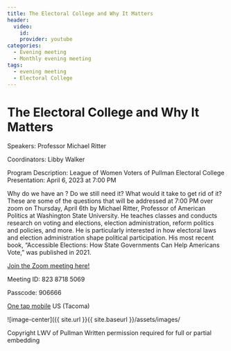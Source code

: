 ```yaml
---
title: The Electoral College and Why It Matters
header: 
  video: 
    id:  
    provider: youtube
categories:
  - Evening meeting
  - Monthly evening meeting
tags:
  - evening meeting
  - Electoral College
---
```


# The Electoral College and Why It Matters

Speakers:  Professor Michael Ritter

Coordinators: Libby Walker

Program Description: League of Women Voters of Pullman Electoral College Presentation: April 6, 2023 at 7:00 PM

Why do we have an ?  Do we still need it?  What would it take to get rid of it?  These are some of the questions that will be addressed at 7:00 PM over zoom on Thursday, April 6th by Michael Ritter, Professor of American Politics at Washington State University.  He teaches classes and conducts research on voting and elections, election administration, reform politics and policies, and more.   He is particularly interested in how electoral laws and election administration shape political participation.  His most recent book, “Accessible Elections: How State Governments Can Help Americans Vote,” was published in 2021.

[Join the Zoom meeting here!](https://us02web.zoom.us/j/82387185069?pwd=YUh5b1FVbTdlRHNzV2VzeVJkcnJzdz09)

Meeting ID: 823 8718 5069

Passcode: 906666

[One tap mobile](tel:+12532158782,,82387185069#,,,,*906666#) US (Tacoma)

![image-center]({{ site.url }}{{ site.baseurl }}/assets/images/

Copyright LWV of Pullman
Written permission required for full or partial embedding

<!---change the title to whatever you want the post to be titled
change the ID out to the end of the youtube link https://youtu.be/r61ARK4Qv9c -->

